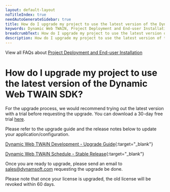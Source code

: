 ```yaml
---
layout: default-layout
noTitleIndex: true
needAutoGenerateSidebar: true
title: How do I upgrade my project to use the latest version of the Dynamic Web TWAIN SDK?
keywords: Dynamic Web TWAIN, Project Deployment and End-user Installation, upgrade, latest version
breadcrumbText: How do I upgrade my project to use the latest version of the Dynamic Web TWAIN SDK?
description: How do I upgrade my project to use the latest version of the Dynamic Web TWAIN SDK?
---
```


View all FAQs about [Project Deployment and End-user Installation](
https://www.dynamsoft.com/web-twain/docs/faq/#project-deployment-and-end-user-installation)

# How do I upgrade my project to use the latest version of the Dynamic Web TWAIN SDK?

For the upgrade process, we would recommend trying out the latest version with a trial before requesting the upgrade.
You can download a 30-day free trial <a href="https://www.dynamsoft.com/web-twain/downloads/1000001-confirmation/" target="_blank">here</a>.

Please refer to the upgrade guide and the release notes below to update your application/configuration.

[Dynamic Web TWAIN Development - Upgrade Guide](/_articles/docs/indepth/development/upgrade.md){:target="_blank"}

[Dynamic Web TWAIN Schedule - Stable Release](/_articles/docs/info/schedule/stable.md){:target="_blank"}

Once you are ready to upgrade, please send an email to <a href="mailto:sales@dynamsoft.com">sales@dynamsoft.com</a> requesting the upgrade be done.

Please note that once your license is upgraded, the old license will be revoked within 60 days.
